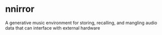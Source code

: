 # nnirror
A generative music environment for storing, recalling, and mangling audio data that can interface with external hardware
